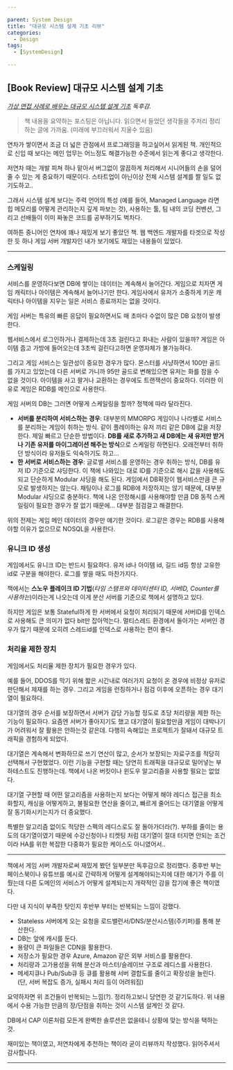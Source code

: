 ```yaml
---

parent: System Design
title: "대규모 시스템 설계 기초 리뷰"
categories:
  - Design
tags:
  - [SystemDesign]

---
```


## [Book Review] 대규모 시스템 설계 기초

*[가상 면접 사례로 배우는 대규모 시스템 설계 기초](https://product.kyobobook.co.kr/detail/S000001033116) 독후감.*

 > 책 내용을 요약하는 포스팅은 아닙니다. 읽으면서 들었던 생각들을 주저리 정리하는 글에 가까움. (미래에 부끄러워서 지울수 있음)


 연차가 쌓이면서 조금 더 넓은 관점에서 프로그래밍을 하고싶어서 읽게된 책. 개인적으로 신입 때 보다는 메인 업무는 어느정도 해결가능한 수준에서 읽는게 좋다고 생각한다.
 
  저연차 때는 개발 피쳐 하나 맡아서 버그없이 깔끔하게 처리해서 시니어들의 손을 덜어줄 수 있는 게 중요하기 때문이다. 스타트업이 아닌이상 전체 시스템 설계를 짤 일도 없기도하고..
  
  그래서 시스템 설계 보다는 주력 언어의 특성 (예를 들어, Managed Language 라면 힙 메모리를 어떻게 관리하는지 깊게 파보는 것), 사용하는 툴, 팀 내의 코딩 컨벤션, 그리고 선배들이 이미 짜놓은 코드를 공부하기도 벅차다.

여하튼 중니어인 연차에 꽤나 재밌게 보기 좋았던 책. 웹 백엔드 개발자를 타겟으로 작성한 듯 하나 게임 서버 개발자인 내가 보기에도 재밌는 내용들이 있었다.

---

### 스케일링

 서비스를 운영하다보면 DB에 쌓이는 데이터는 계속해서 늘어간다. 게임으로 치자면 게임 캐릭터나 아이템은 계속해서 늘어나기만 한다. 게임사에서 유저가 소중하게 키운 캐릭터나 아이템을 지우는 일은 서비스 종료까지는 없을 것이다.

 게임 서버는 특유의 빠른 응답이 필요하면서도 매 초마다 수없이 많은 DB 요청이 발생한다. 
 
  웹서비스에서 로그인하거나 결제하는데 3초 걸린다고 화내는 사람이 있을까? 게임은 아이템 줍고 가방에 들어오는데 3초씩 걸린다고하면 운영자체가 불가능하다.
 
  그리고 게임 서비스는 일관성이 중요한 경우가 많다. 몬스터를 사냥하면서 100만 골드를 가지고 있었는데 다른 서버로 가니까 95만 골드로 변해있으면 유저는 화를 참을 수 없을 것이다. 아이템을 사고 팔거나 교환하는 경우에도 트랜잭션이 중요하다. 이러한 이유로 게임은 RDB를 메인으로 사용한다.

 게임 서버의 DB는 그러면 어떻게 스케일링을 할까? 정책에 따라 달라진다.

 - **서버를 분리하여 서비스하는 경우**: 대부분의 MMORPG 게임이나 나라별로 서비스를 분리하는 게임이 취하는 방식. 같이 플레이하는 유저 끼리 같은 DB에 값을 저장한다. 제일 빠르고 단순한 방법이다. **DB를 새로 추가하고 새 DB에는 새 유저만 받거나 기존 유저를 마이그레이션 해주는 방식**으로 스케일링 하면된다.
 오래전부터 취하던 방식이라 유저들도 익숙하기도 하고...
 - **한 서버로 서비스하는 경우**: 글로벌 서비스를 운영하는 경우 취하는 방식, DB를 유저 ID 기준으로 샤딩한다. 이 책에 나와있는 대로 ID를 기준으로 해시 값을 사용해도 되고 단순하게 Modular 샤딩을 해도 된다.
  게임에서 DB확장이 웹서비스만큼 큰 규모로 발생하지는 않는다. 채팅이나 로그를 RDB에 저장하지는 않기 때문에, 대부분 Modular 샤딩으로 충분하다. 책에 나온 안정해시를 사용해야할 만큼 DB 동적 스케일링이 필요한 경우가 잘 없기 때문에... 대부분 점검걸고 해결한다.

위의 전제는 게임 메인 데이터의 경우만 얘기한 것이다. 로그같은 경우는 RDB를 사용해야할 이유가 없으므로 NOSQL을 사용한다.

### 유니크 ID 생성

게임에서도 유니크 ID는 반드시 필요하다. 유저 id나 아이템 id, 길드 id등 항상 고유한 id로 구분을 해야한다. 로그를 쌓을 때도 마찬가지다.

 책에서는 **스노우 플레이크 ID 기법**(*타임 스탬프와 데이터센터 ID, 서버ID, Counter를 사용하는*)이라는게 나오는데 이게 분산 서버를 기준으로 책에서 설명하고 있다.
 
  하지만 게임은 보통 Stateful하게 한 서버에서 요청이 처리되기 때문에 서버ID를 인덱스로 사용해도 큰 의미가 없다 bit만 잡아먹는다. 멀티스레드 환경에서 돌아가는 서버인 경우가 많기 때문에 오히려 스레드id를 인덱스로 사용하는 편이 좋다.

### 처리율 제한 장치

게임에서도 처리율 제한 장치가 필요한 경우가 있다.

 예를 들어, DDOS를 막기 위해 짧은 시간내로 여러가지 요청이 온 경우에 비정상 유저로 판단해서 제재를 하는 경우. 그리고 게임을 런칭하거나 점검 이후에 오픈하는 경우 대기열이 필요하다.

대기열의 경우 순서를 보장하면서 서버가 감당 가능할 정도로 초당 처리량을 제한 하는 기능이 필요하다. 요즘엔 서버가 좋아지기도 했고 대기열이 필요할만큼 게임이 대박나기가 어려워서 잘 활용은 안하는것 같은데. 다행히 속해있는 프로젝트가 잘돼서 대규모 트래픽을 경험하게 되었다.

대기열은 계속해서 변화하므로 쓰기 연산이 많고, 순서가 보장되는 자료구조를 적당히 선택해서 구현했었다. 이런 기능을 구현할 때는 당연히 트래픽을 대규모로 밀어넣는 부하테스트도 진행하는데. 책에서 나온 버킷이나 윈도우 알고리즘을 사용할 필요는 없었다.

 대기열 구현할 때 어떤 알고리즘을 사용하는지 보다는 어떻게 해야 레디스 접근을 최소화할지, 캐싱을 어떻게하고, 불필요한 연산을 줄이고, 빠르게 줄어드는 대기열을 어떻게 잘 동기화시키는지가 더 중요했다.

 특별한 알고리즘 없이도 적당한 스펙의 레디스로도 잘 돌아가더라(?). 부하를 줄이는 용도의 대기열이였기 때문에 수강신청이나 티켓팅 처럼 대기열이 절대 터지면 안되는 조건이라 HA를 위한 복잡한 다중화가 필요한 케이스도 아니였어서..


---

책에서 게임 서버 개발자로써 재밌게 봤던 일부분만 독후감으로 정리했다. 중후반 부는 페이스북이나 유튜브를 예시로 간략하게 어떻게 설계해야되는지에 대한 얘기가 주를 이뤘는데 다른 도메인의 서비스가 어떻게 설계되는지 개략적인 감을 잡기에 좋은 책이였다.

다만 내 지식이 부족한 탓인지 후반부 부터는 반복되는 느낌이 강했다.

- Stateless 서버에게 오는 요청을 로드밸런서/DNS/분산시스템(주키퍼)를 통해 분산한다.
- DB는 앞에 캐시를 둔다.
- 용량이 큰 파일들은 CDN을 활용한다.
- 저장소가 필요한 경우 Azure, Amazon 같은 외부 서비스를 활용한다.
- 처리량과 고가용성을 위해 분산과 마스터/슬레이브 구조로 레디스를 사용한다.
- 메세지큐나 Pub/Sub큐 등 큐를 활용해 서버 결합도를 줄이고 확장성을 늘린다. (단, 서버 복잡도 증가, 실패시 처리 등이 어려워짐)

요약하자면 위 조건들이 반복되는 느낌(?). 정리하고보니 당연한 것 같기도하다.
위 내용에서 수용 가능한 만큼의 장/단점을 취하는 것이 시스템 설계인 것 같다.

DB에서 CAP 이론처럼 모든게 완벽한 솔루션은 없을테니 상황에 맞는 방식을 택하는 것.

재미있는 책이였고, 저연차에게 추천하는 책이라 굳이 리뷰까지 작성했다.
읽어주셔서 감사합니다.

---

  

